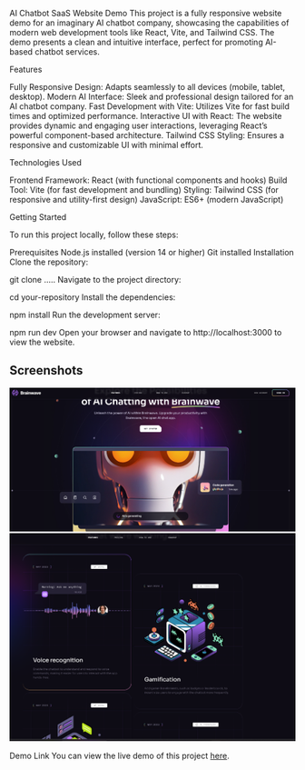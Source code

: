 AI Chatbot SaaS Website Demo
This project is a fully responsive website demo for an imaginary AI chatbot company, showcasing the capabilities of modern web development tools like React, Vite, and Tailwind CSS. The demo presents a clean and intuitive interface, perfect for promoting AI-based chatbot services.

Features

Fully Responsive Design: Adapts seamlessly to all devices (mobile, tablet, desktop).
Modern AI Interface: Sleek and professional design tailored for an AI chatbot company.
Fast Development with Vite: Utilizes Vite for fast build times and optimized performance.
Interactive UI with React: The website provides dynamic and engaging user interactions, leveraging React’s powerful component-based architecture.
Tailwind CSS Styling: Ensures a responsive and customizable UI with minimal effort.

Technologies Used

Frontend Framework: React (with functional components and hooks)
Build Tool: Vite (for fast development and bundling)
Styling: Tailwind CSS (for responsive and utility-first design)
JavaScript: ES6+ (modern JavaScript)

Getting Started

To run this project locally, follow these steps:

Prerequisites
Node.js installed (version 14 or higher)
Git installed
Installation
Clone the repository:

git clone .....
Navigate to the project directory:


cd your-repository
Install the dependencies:


npm install
Run the development server:


npm run dev
Open your browser and navigate to http://localhost:3000 to view the website.

## Screenshots
![Screenshot 1](src/assets/gitReadme/page1.png)
![Screenshot 1](src/assets/gitReadme/page2.png)

Demo Link
You can view the live demo of this project [here](https://google.com).